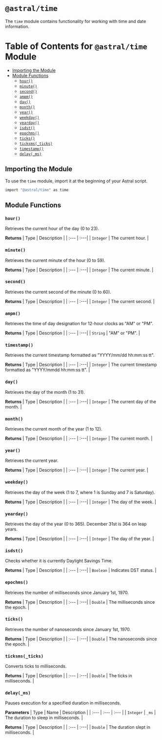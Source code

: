 # `@astral/time`

The `time` module contains functionality for working with time and date information.

# Table of Contents for `@astral/time` Module

- [Importing the Module](#importing-the-module)
- [Module Functions](#module-functions)
  - [`hour()`](#hour)
  - [`minute()`](#minute)
  - [`second()`](#second)
  - [`ampm()`](#ampm)
  - [`day()`](#day)
  - [`month()`](#month)
  - [`year()`](#year)
  - [`weekday()`](#weekday)
  - [`yearday()`](#yearday)
  - [`isdst()`](#isdst)
  - [`epochms()`](#epochms)
  - [`ticks()`](#ticks)
  - [`ticksms(_ticks)`](#ticksms_ticks)
  - [`timestamp()`](#timestamp)
  - [`delay(_ms)`](#delay_ms)

## Importing the Module
To use the `time` module, import it at the beginning of your Astral script.

```ruby
import "@astral/time" as time
```

## Module Functions

### `hour()`

Retrieves the current hour of the day (0 to 23).

**Returns**
| Type | Description |
| :--- | :---|
| `Integer` | The current hour. |

### `minute()`

Retrieves the current minute of the hour (0 to 59).

**Returns**
| Type | Description |
| :--- | :---|
| `Integer` | The current minute. |

### `second()`

Retrieves the current second of the minute (0 to 60).

**Returns**
| Type | Description |
| :--- | :---|
| `Integer` | The current second. |

### `ampm()`

Retrieves the time of day designation for 12-hour clocks as "AM" or "PM".

**Returns**
| Type | Description |
| :--- | :---|
| `String` | "AM" or "PM". |

### `timestamp()`

Retrieves the current timestamp formatted as "YYYY/mm/dd hh:mm:ss tt".

**Returns**
| Type | Description |
| :--- | :---|
| `Integer` | The current timestamp formatted as "YYYY/mmdd hh:mm:ss tt". |

### `day()`

Retrieves the day of the month (1 to 31).

**Returns**
| Type | Description |
| :--- | :---|
| `Integer` | The current day of the month. |

### `month()`

Retrieves the current month of the year (1 to 12).

**Returns**
| Type | Description |
| :--- | :---|
| `Integer` | The current month. |

### `year()`

Retrieves the current year.

**Returns**
| Type | Description |
| :--- | :---|
| `Integer` | The current year. |

### `weekday()`

Retrieves the day of the week (1 to 7, where 1 is Sunday and 7 is Saturday).

**Returns**
| Type | Description |
| :--- | :---|
| `Integer` | The day of the week. |

### `yearday()`

Retrieves the day of the year (0 to 365). December 31st is 364 on leap years.

**Returns**
| Type | Description |
| :--- | :---|
| `Integer` | The day of the year. |

### `isdst()`

Checks whether it is currently Daylight Savings Time.

**Returns**
| Type | Description |
| :--- | :---|
| `Boolean` | Indicates DST status. |

### `epochms()`

Retrieves the number of milliseconds since January 1st, 1970.

**Returns**
| Type | Description |
| :--- | :---|
| `Double` | The milliseconds since the epoch. |

### `ticks()`

Retrieves the number of nanoseconds since January 1st, 1970.

**Returns**
| Type | Description |
| :--- | :---|
| `Double` | The nanoseconds since the epoch. |

### `ticksms(_ticks)`

Converts ticks to milliseconds.

**Returns**
| Type | Description |
| :--- | :---|
| `Double` | The ticks in milliseconds. |

### `delay(_ms)`

Pauses execution for a specified duration in milliseconds.

**Parameters**
| Type | Name | Description |
| :--- | :--- | :--- |
| `Integer` | `_ms` | The duration to sleep in milliseconds. |

**Returns**
| Type | Description |
| :--- | :---|
| `Double` | The duration slept in milliseconds. |
